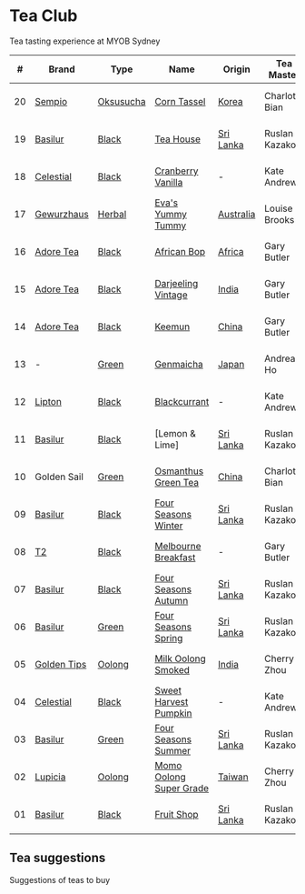 # Tea Club 
Tea tasting experience at MYOB Sydney

| #  | Brand         | Type        | Name                      | Origin      | Tea Master     | Date           |
|----|---------------|-------------|---------------------------|-------------|----------------|----------------|
| 20 | [Sempio]      | [Oksusucha] | [Corn Tassel]             | [Korea]     | Charlotte Bian | 15th July 2016 |
| 19 | [Basilur]     | [Black]     | [Tea House]               | [Sri Lanka] | Ruslan Kazakov | 14th July 2016 |
| 18 | [Celestial]   | [Black]     | [Cranberry Vanilla]       | -           | Kate Andrews   | 13th July 2016 |
| 17 | [Gewurzhaus]  | [Herbal]    | [Eva's Yummy Tummy]       | [Australia] | Louise Brooks  | 12th July 2016 |
| 16 | [Adore Tea]   | [Black]     | [African Bop]             | [Africa]    | Gary Butler    | 11th July 2016 |
| 15 | [Adore Tea]   | [Black]     | [Darjeeling Vintage]      | [India]     | Gary Butler    | 8th July 2016  |
| 14 | [Adore Tea]   | [Black]     | [Keemun]                  | [China]     | Gary Butler    | 7th July 2016  |
| 13 | -             | [Green]     | [Genmaicha]               | [Japan]     | Andrea Ho      | 7th July 2016  |
| 12 | [Lipton]      | [Black]     | [Blackcurrant]            | -           | Kate Andrews   | 6th July 2016  |
| 11 | [Basilur]     | [Black]     | [Lemon & Lime]            | [Sri Lanka] | Ruslan Kazakov | 1st July 2016  |
| 10 | Golden Sail   | [Green]     | [Osmanthus Green Tea]     | [China]     | Charlotte Bian | 30th June 2016 |
| 09 | [Basilur]     | [Black]     | [Four Seasons Winter]     | [Sri Lanka] | Ruslan Kazakov | 29th June 2016 |
| 08 | [T2]          | [Black]     | [Melbourne Breakfast]     | -           | Gary Butler    | 28th June 2016 |
| 07 | [Basilur]     | [Black]     | [Four Seasons Autumn]     | [Sri Lanka] | Ruslan Kazakov | 27th June 2016 |
| 06 | [Basilur]     | [Green]     | [Four Seasons Spring]     | [Sri Lanka] | Ruslan Kazakov | 24th June 2016 |
| 05 | [Golden Tips] | [Oolong]    | [Milk Oolong Smoked]      | [India]     | Cherry Zhou    | 23rd June 2016 |
| 04 | [Celestial]   | [Black]     | [Sweet Harvest Pumpkin]   | -           | Kate Andrews   | 22nd June 2016 |
| 03 | [Basilur]     | [Green]     | [Four Seasons Summer]     | [Sri Lanka] | Ruslan Kazakov | 21st June 2016 |
| 02 | [Lupicia]     | [Oolong]    | [Momo Oolong Super Grade] | [Taiwan]    | Cherry Zhou    | 20th June 2016 |
| 01 | [Basilur]     | [Black]     | [Fruit Shop]              | [Sri Lanka] | Ruslan Kazakov | 20th June 2016 |

## Tea suggestions
Suggestions of teas to buy

<!-- Name -->
[Corn Tassel]: http://www.sempio.com/eng/products/View.asp?mc=020101&cate1=PDZZ&cate2=PDZZ4
[Tea House]: http://www.basilurshop.com.au/basilur/festive-collection-100g-lt-tea-house
[Cranberry Vanilla]: http://www.celestialseasonings.com/products/herbal/cranberry-vanilla-wonderland
[Eva's Yummy Tummy]: http://www.gewurzhaus.com.au/evas_yummy_tummy_tea
[African Bop]: http://adoretea.com.au/African-BOP-Teza-Estate.html
[Darjeeling Vintage]: http://adoretea.com.au/Black/Black-Tea/Darjeeling-Vintage.html
[Genmaicha]: https://en.wikipedia.org/wiki/Genmaicha
[Keemun]: http://adoretea.com.au/Black/Black-Tea/Keemun.html
[Blackcurrant]: http://www.made-in-scandinavian.com/store/p1064/Lipton_Blackcurrant_20_-Tea_Bags_%2F_Pack_Made_in_Europe.html
[Magic Fruits Lemon & Lime]: http://www.basilurshop.com.au/magic-fruits-packet-lt-lemon-lime-100g
[Osmanthus Green Tea]: http://www.teaspring.com/Osmanthus-Flower.asp
[Four Seasons Winter]: http://www.basilurtea.com.au/tea_collection/four_seasons/four-seasons-t-caddy-lt-winter-tea-125g.html
[Melbourne Breakfast]: http://www.t2tea.com/en/au/tea/melbourne-breakfast-loose-leaf-gift-cube-T125AE023.html
[Four Seasons Autumn]: http://www.basilurtea.com.au/tea_collection/four_seasons/four-seasons-t-caddy-lt-autumn-tea-125g.html
[Four Seasons Spring]: http://www.basilurshop.com.au/four-seasons-t-caddy-lt-spring-tea-125g
[Milk Oolong Smoked]: http://goldentipstea.com/products/milk-oolong
[Sweet Harvest Pumpkin]: http://www.celestialseasonings.com/products/black/sweet-harvest-pumpkin
[Four Seasons Summer]: http://www.basilurtea.com.au/tea_collection/four_seasons/four-seasons-packet-lt-summer-tea-100g.html
[Momo Oolong Super Grade]: https://usa.lupicia.com/category/select/cid/308/pid/9383/language/en
[Fruit Shop]: http://www.basilurshop.com.au/basilur/festive-collection-100g-lt-fruit-shop

<!-- Brand -->
[Basilur]: http://www.basilurshop.com.au
[Celestial]: http://www.celestialseasonings.com
[T2]: http://www.t2tea.com
[Lupicia]: http://www.lupicia.com.au
[Golden Tips]: http://www.goldentipstea.com
[Lipton]: http://www.liptontea.com
[Adore Tea]: http://adoretea.com.au
[Gewurzhaus]: http://www.gewurzhaus.com.au
[Sempio]: http://www.sempio.com

<!-- Type -->
[Black]: https://en.wikipedia.org/wiki/Black_tea
[Green]: https://en.wikipedia.org/wiki/Green_tea
[White]: https://en.wikipedia.org/wiki/White_tea
[Oolong]: https://en.wikipedia.org/wiki/Oolong
[Herbal]: https://en.wikipedia.org/wiki/Herbal_tea
[Oksusucha]: https://en.wikipedia.org/wiki/Oksusucha

<!-- Origin -->
[Africa]: https://en.wikipedia.org/wiki/Africa
[Australia]: https://en.wikipedia.org/wiki/Australia
[China]: https://en.wikipedia.org/wiki/China
[India]: https://en.wikipedia.org/wiki/India
[Japan]: https://en.wikipedia.org/wiki/Japan
[Sri Lanka]: https://en.wikipedia.org/wiki/Sri_Lanka
[Taiwan]: https://en.wikipedia.org/wiki/Taiwan
[Korea]: https://en.wikipedia.org/wiki/Korea
